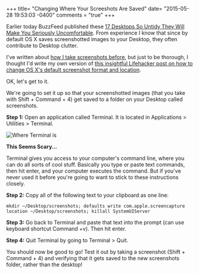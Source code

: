 +++
title= "Changing Where Your Screeshots Are Saved"
date= "2015-05-28 19:53:03 -0400"
comments = "true"
+++

Earlier today BuzzFeed published these [17 Desktops So Untidy They Will Make You Seriously Uncomfortable](http://www.buzzfeed.com/lukebailey/desktop-stuff). From experience I know that since by default OS X saves screenshotted images to your Desktop, they often contribute to Desktop clutter. 

<!-- more -->

I've written about [how I take screenshots before](http://sts10.github.io/blog/2014/12/06/screenshots-mouse-trick/), but just to be thorough, I thought I'd write my own version of [this insightful Lifehacker post on how to change OS X's default screenshot format and location](http://lifehacker.com/quickly-change-os-xs-default-screenshot-format-and-loc-1489014578). 

OK, let's get to it. 

We're going to set it up so that your screenshotted images (that you take with Shift + Command + 4) get saved to a folder on your Desktop called screenshots. 

**Step 1:** Open an application called Terminal. It is located in Applications > Utilities > Terminal. 

![Where Terminal is](http://dl.dropboxusercontent.com/s/x4g4joq854vglm1/2015-05-28%20at%208.08%20PM.png)

**This Seems Scary...**

Terminal gives you access to your computer's command line, where you can do all sorts of cool stuff. Basically you type or paste text commands, then hit enter, and your computer executes the command. But if you've never used it before you're going to want to stick to these instructions closely.

**Step 2:** Copy all of the following text to your clipboard as one line:

`mkdir ~/Desktop/screenshots; defaults write com.apple.screencapture location ~/Desktop/screenshots; killall SystemUIServer`

**Step 3:** Go back to Terminal and paste that text into the prompt (can use keyboard shortcut Command +v). Then hit enter.

**Step 4:** Quit Terminal by going to Terminal > Quit.

You should now be good to go! Test it out by taking a screenshot (Shift + Command + 4) and verifying that it gets saved to the new screenshots folder, rather than the desktop! 
